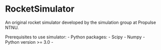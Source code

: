 # RocketSimulator
An original rocket simulator developed by the simulation group at Propulse NTNU.

Prerequisites to use simulator:
	- Python packages:
		- Scipy
		- Numpy
	- Python version >= 3.0
	-  
